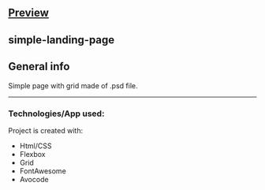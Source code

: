 ## [Preview](https://pwosin.github.io/simple-landing-page/)
      
## simple-landing-page
    
## General info
Simple page with grid made of .psd file.
   
---
### Technologies/App used: 
Project is created with:
* Html/CSS
* Flexbox
* Grid
* FontAwesome
* Avocode
